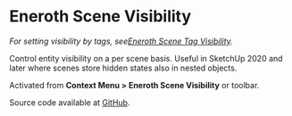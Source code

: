 # Eneroth Scene Visibility

_For setting visibility by tags, see[Eneroth Scene Tag Visibility](https://extensions.sketchup.com/extension/7970fefe-8e81-454d-8638-92059d707363/eneroth-scene-tag-visibility)._

Control entity visibility on a per scene basis. Useful in SketchUp 2020 and
later where scenes store hidden states also in nested objects.

Activated from **Context Menu > Eneroth Scene Visibility** or toolbar.

Source code available at [GitHub](https://github.com/Eneroth3/eneroth-scene-visibility).
